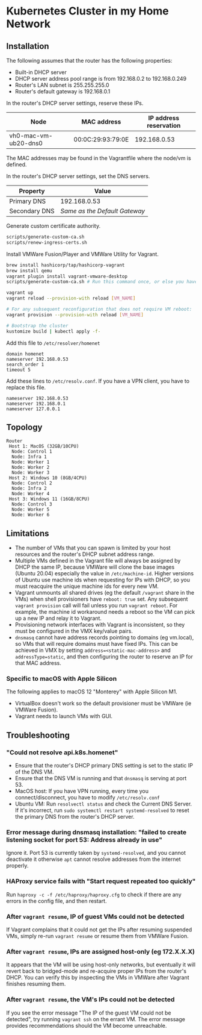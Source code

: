 # Kubernetes Cluster in my Home Network

## Installation

The following assumes that the router has the following properties:

- Built-in DHCP server
- DHCP server address pool range is from 192.168.0.2 to 192.168.0.249
- Router's LAN subnet is 255.255.255.0
- Router's default gateway is 192.168.0.1

In the router's DHCP server settings, reserve these IPs.

| Node                          | MAC address       | IP address reservation |
| ----------------------------- | ----------------- | ---------------------- |
| vh0-mac-vm-ub20-dns0          | 00:0C:29:93:79:0E | 192.168.0.53           |

The MAC addresses may be found in the Vagrantfile where the node/vm is defined.

In the router's DHCP server settings, set the DNS servers.

| Property      | Value                         |
| ------------- | ----------------------------- |
| Primary DNS   | 192.168.0.53                  |
| Secondary DNS | _Same as the Default Gateway_ |

Generate custom certificate authority.

```sh
scripts/generate-custom-ca.sh
scripts/renew-ingress-certs.sh
```

Install VMWare Fusion/Player and VMWare Utility for Vagrant.

```sh
brew install hashicorp/tap/hashicorp-vagrant
brew install qemu
vagrant plugin install vagrant-vmware-desktop
scripts/generate-custom-ca.sh # Run this command once, or else you have to upload all new certificates

vagrant up
vagrant reload --provision-with reload [VM_NAME]

# For any subsequent reconfiguration that does not require VM reboot:
vagrant provision --provision-with reload [VM_NAME]

# Bootstrap the cluster
kustomize build | kubectl apply -f-
```

Add this file to `/etc/resolver/homenet`

```text
domain homenet
nameserver 192.168.0.53
search_order 1
timeout 5
```

Add these lines to `/etc/resolv.conf`. If you have a VPN client, you have to replace this file.

```text
nameserver 192.168.0.53
nameserver 192.168.0.1
nameserver 127.0.0.1
```

## Topology

```plaintext
Router
 Host 1: MacOS (32GB/10CPU)
  Node: Control 1
  Node: Infra 1
  Node: Worker 1
  Node: Worker 2
  Node: Worker 3
 Host 2: Windows 10 (8GB/4CPU)
  Node: Control 2
  Node: Infra 2
  Node: Worker 4
 Host 3: Windows 11 (16GB/8CPU)
  Node: Control 3
  Node: Worker 5
  Node: Worker 6
```

## Limitations

- The number of VMs that you can spawn is limited by your host resources and the router's DHCP subnet address range.
- Multiple VMs defined in the Vagrant file will always be assigned by DHCP the same IP, because VMWare will clone
  the base images (Ubuntu 20.04) especially the value in `/etc/machine-id`. Higher versions of Ubuntu use machine ids
  when requesting for IPs with DHCP, so you must reacquire the unique machine ids for every new VM.
- Vagrant unmounts all shared drives (eg the default `/vagrant` share in the VMs) when shell provisioners have
  `reboot: true` set. Any subsequent `vagrant provision` call will fail unless you run `vagrant reboot`. For example,
  the machine id workaround needs a reboot so the VM can pick up a new IP and relay it to Vagrant.
- Provisioning network interfaces with Vagrant is inconsistent, so they must be configured in the VMX key/value pairs.
- `dnsmasq` cannot have address records pointing to domains (eg vm.local), so VMs that will require domains must have
  fixed IPs. This can be achieved in VMX by setting `address=<static-mac-address>` and `addressType=static`, and then
  configuring the router to reserve an IP for that MAC address.

### Specific to macOS with Apple Silicon

The following applies to macOS 12 "Monterey" with Apple Silicon M1.

- VirtualBox doesn't work so the default provisioner must be VMWare (ie VMWare Fusion).
- Vagrant needs to launch VMs with GUI.

## Troubleshooting

### "Could not resolve api.k8s.homenet"

- Ensure that the router's DHCP primary DNS setting is set to the static IP of the DNS VM.
- Ensure that the DNS VM is running and that `dnsmasq` is serving at port 53.
- MacOS host: If you have VPN running, every time you connect/disconnect, you have to modify `/etc/resolv.conf`
- Ubuntu VM: Run `resolvectl status` and check the Current DNS Server. If it's incorrect, run
  `sudo systemctl restart systemd-resolved` to reset the primary DNS from the router's DHCP server.

### Error message during dnsmasq installation: "failed to create listening socket for port 53: Address already in use"

Ignore it. Port 53 is currently taken by `systemd-resolved`, and you cannot deactivate it otherwise `apt` cannot
resolve addresses from the internet properly.

### HAProxy service fails with "Start request repeated too quickly"

Run `haproxy -c -f /etc/haproxy/haproxy.cfg` to check if there are any errors in the config file, and then restart.

### After `vagrant resume`, IP of guest VMs could not be detected

If Vagrant complains that it could not get the IPs after resuming suspended VMs, simply re-run `vagrant resume` or
resume them from VMWare Fusion.

### After `vagrant resume`, IPs are assigned host-only (eg 172.X.X.X)

It appears that the VM will be using host-only networks, but eventually it will revert back to bridged-mode and
re-acquire proper IPs from the router's DHCP. You can verify this by inspecting the VMs in VMWare after Vagrant
finishes resuming them.

### After `vagrant resume`, the VM's IPs could not be detected

If you see the error message "The IP of the guest VM could not be detected", try running `vagrant ssh` on the errant
VM. The error message provides recommendations should the VM become unreachable.
